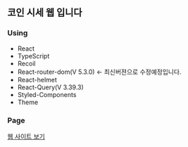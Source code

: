 ## 코인 시세 웹 입니다

### Using
- React
- TypeScript
- Recoil
- React-router-dom(V 5.3.0) <- 최신버젼으로 수정예정입니다.
- React-helmet
- React-Query(V 3.39.3)
- Styled-Components
- Theme
  
### Page
[웹 사이트 보기](https://seungmin-baek98.github.io/coinCrypto/)

